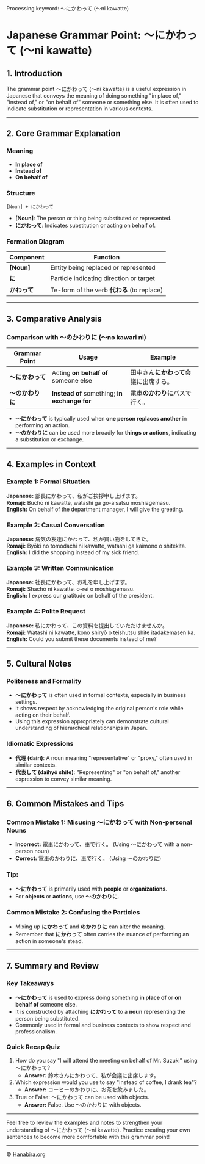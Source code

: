 Processing keyword: ～にかわって (〜ni kawatte)
# Japanese Grammar Point: ～にかわって (〜ni kawatte)

## 1. Introduction
The grammar point ～にかわって (〜ni kawatte) is a useful expression in Japanese that conveys the meaning of doing something "in place of," "instead of," or "on behalf of" someone or something else. It is often used to indicate substitution or representation in various contexts.

---
## 2. Core Grammar Explanation
### Meaning
- **In place of**
- **Instead of**
- **On behalf of**
### Structure
```plaintext
[Noun] + にかわって
```
- **[Noun]**: The person or thing being substituted or represented.
- **にかわって**: Indicates substitution or acting on behalf of.
### Formation Diagram
| Component    | Function                                 |
|--------------|------------------------------------------|
| **[Noun]**   | Entity being replaced or represented     |
| **に**       | Particle indicating direction or target  |
| **かわって** | Te-form of the verb **代わる** (to replace) |
---
## 3. Comparative Analysis
### Comparison with ～のかわりに (〜no kawari ni)
| Grammar Point      | Usage                                          | Example                                    |
|--------------------|------------------------------------------------|--------------------------------------------|
| **～にかわって**    | Acting **on behalf of** someone else           | 田中さん**にかわって**会議に出席する。      |
| **～のかわりに**   | **Instead of** something; **in exchange for**   | 電車**のかわりに**バスで行く。             |
- **～にかわって** is typically used when **one person replaces another** in performing an action.
- **～のかわりに** can be used more broadly for **things or actions**, indicating a substitution or exchange.
---
## 4. Examples in Context
### Example 1: Formal Situation
**Japanese:** 部長にかわって、私がご挨拶申し上げます。  
**Romaji:** Buchō ni kawatte, watashi ga go-aisatsu mōshiagemasu.  
**English:** On behalf of the department manager, I will give the greeting.
### Example 2: Casual Conversation
**Japanese:** 病気の友達にかわって、私が買い物をしてきた。  
**Romaji:** Byōki no tomodachi ni kawatte, watashi ga kaimono o shitekita.  
**English:** I did the shopping instead of my sick friend.
### Example 3: Written Communication
**Japanese:** 社長にかわって、お礼を申し上げます。  
**Romaji:** Shachō ni kawatte, o-rei o mōshiagemasu.  
**English:** I express our gratitude on behalf of the president.
### Example 4: Polite Request
**Japanese:** 私にかわって、この資料を提出していただけませんか。  
**Romaji:** Watashi ni kawatte, kono shiryō o teishutsu shite itadakemasen ka.  
**English:** Could you submit these documents instead of me?

---
## 5. Cultural Notes
### Politeness and Formality
- **～にかわって** is often used in formal contexts, especially in business settings.
- It shows respect by acknowledging the original person's role while acting on their behalf.
- Using this expression appropriately can demonstrate cultural understanding of hierarchical relationships in Japan.
### Idiomatic Expressions
- **代理 (dairi)**: A noun meaning "representative" or "proxy," often used in similar contexts.
- **代表して (daihyō shite)**: "Representing" or "on behalf of," another expression to convey similar meaning.

---
## 6. Common Mistakes and Tips
### Common Mistake 1: Misusing ～にかわって with Non-personal Nouns
- **Incorrect:** 電車にかわって、車で行く。 (Using ～にかわって with a non-person noun)
- **Correct:** 電車のかわりに、車で行く。 (Using ～のかわりに)
### Tip:
- **～にかわって** is primarily used with **people** or **organizations**.
- For **objects** or **actions**, use **～のかわりに**.
### Common Mistake 2: Confusing the Particles
- Mixing up **にかわって** and **のかわりに** can alter the meaning.
- Remember that **にかわって** often carries the nuance of performing an action in someone's stead.

---
## 7. Summary and Review
### Key Takeaways
- **～にかわって** is used to express doing something **in place of** or **on behalf of** someone else.
- It is constructed by attaching **にかわって** to a **noun** representing the person being substituted.
- Commonly used in formal and business contexts to show respect and professionalism.
### Quick Recap Quiz
1. How do you say "I will attend the meeting on behalf of Mr. Suzuki" using ～にかわって?
   - **Answer:** 鈴木さんにかわって、私が会議に出席します。
2. Which expression would you use to say "Instead of coffee, I drank tea"?
   - **Answer:** コーヒーのかわりに、お茶を飲みました。
3. True or False: ～にかわって can be used with objects.
   - **Answer:** False. Use ～のかわりに with objects.
---
Feel free to review the examples and notes to strengthen your understanding of ～にかわって (〜ni kawatte). Practice creating your own sentences to become more comfortable with this grammar point!


---

© [Hanabira.org](https://hanabira.org)
